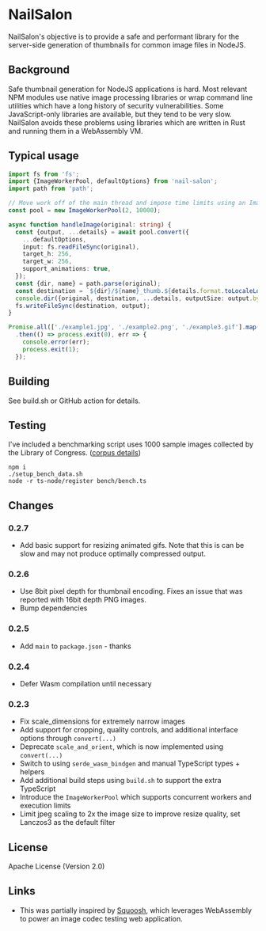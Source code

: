 # NailSalon

NailSalon's objective is to provide a safe and performant library for the server-side generation of thumbnails for common image files in NodeJS.

## Background

Safe thumbnail generation for NodeJS applications is hard. Most relevant NPM modules use native image processing libraries or wrap command line utilities which have a long history of security vulnerabilities. Some JavaScript-only libraries are available, but they tend to be very slow. NailSalon avoids these problems using libraries which are written in Rust and running them in a WebAssembly VM.

## Typical usage
```typescript
import fs from 'fs';
import {ImageWorkerPool, defaultOptions} from 'nail-salon';
import path from 'path';

// Move work off of the main thread and impose time limits using an ImageWorkerPool
const pool = new ImageWorkerPool(2, 10000);

async function handleImage(original: string) {
  const {output, ...details} = await pool.convert({
    ...defaultOptions,
    input: fs.readFileSync(original),
    target_h: 256,
    target_w: 256,
    support_animations: true,
  });
  const {dir, name} = path.parse(original);
  const destination = `${dir}/${name}_thumb.${details.format.toLocaleLowerCase()}`;
  console.dir({original, destination, ...details, outputSize: output.byteLength});
  fs.writeFileSync(destination, output);
}

Promise.all(['./example1.jpg', './example2.png', './example3.gif'].map(handleImage))
  .then(() => process.exit(0), err => {
    console.error(err);
    process.exit(1);
  });
```

## Building
See build.sh or GitHub action for details.

## Testing
I've included a benchmarking script uses 1000 sample images collected by the Library of Congress. ([corpus details](https://lclabspublicdata.s3.us-east-2.amazonaws.com/lcwa_gov_image_README.txt))

```shell
npm i
./setup_bench_data.sh
node -r ts-node/register bench/bench.ts
```

## Changes

### 0.2.7
* Add basic support for resizing animated gifs. Note that this is can be slow and may not produce optimally compressed output.

### 0.2.6
* Use 8bit pixel depth for thumbnail encoding. Fixes an issue that was reported with 16bit depth PNG images.
* Bump dependencies

### 0.2.5
* Add `main` to `package.json` - thanks

### 0.2.4
* Defer Wasm compilation until necessary

### 0.2.3
* Fix scale_dimensions for extremely narrow images
* Add support for cropping, quality controls, and additional interface options through `convert(...)`
* Deprecate `scale_and_orient`, which is now implemented using `convert(...)`
* Switch to using `serde_wasm_bindgen` and manual TypeScript types + helpers
* Add additional build steps using `build.sh` to support the extra TypeScript
* Introduce the `ImageWorkerPool` which supports concurrent workers and execution limits
* Limit jpeg scaling to 2x the image size to improve resize quality, set Lanczos3 as the default filter

## License
Apache License (Version 2.0)

## Links
 * This was partially inspired by [Squoosh](https://squoosh.app/), which leverages WebAssembly to power an image codec testing web application.
